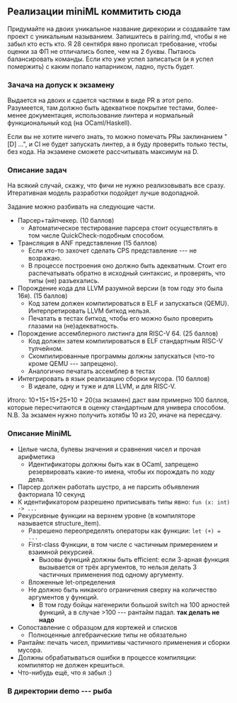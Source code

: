 ## Реализации miniML коммитить сюда

Придумайте на двоих уникальное название дирекории и создавайте там проект с уникальным называнием.
Запишитесь в pairing.md, чтобы я не забыл кто есть кто.
Я 28 сентября явно прописал требование, чтобы оценки за ФП не отличались более, чем на 2 буквы. Пытаюсь балансировать команды. Если кто уже успел записаться (и я успел помержить) с каким попало напарником, ладно, пусть будет.

### Зачача на допуск к экзамену

Выдается на двоих и сдается частями в виде PR в этот репо. Разумеется, там должно быть адекватное покрытие тестами, 
более-менее документация,
использование линтера 
и нормальный функциональный код (на OCaml/Haskell).

Если вы не хотите ничего знать, то можно помечать PRы заклинанием "[D] ...", и CI не будет запускать линтер, а я буду проверить только тесты, без кода. На экзамене сможете рассчитывать максимум на D.


### Описание задач

На всякий случай, скажу, что фичи не нужно реализовывать  все сразу. Итеративная модель разработки подойдет лучше водопадной.

Задание можно разбивать на следующие части.

* Парсер+тайпчекер. (10 баллов)
  * Автоматическое тестирование парсера стоит осуществлять в том числе QuickCheck-подобным способом.
* Трансляция в ANF представление (15 баллов)
  * Если кто-то захочет сделать CPS представление --- не возражаю.
  * В процессе построения оно должно быть адекватным. Стоит его распечатывать обратно в исходный синтаксис, и проверять, что типы (не) разъехались.
* Порождение кода для LLVM разумной версии (в том году это была 16я). (15 баллов)
  * Код затем должен компилироваться в ELF и запускаться (QEMU). Интерпретировать LLVM биткод нельзя.
  * Печатать в тестах биткод, чтобы его можно было проверить глазами на (не)адекватность.
* Порождение ассемблерного листинга для RISC-V 64. (25 баллов)
  * Код должен затем компилироваться в ELF стандартным RISC-V тулчейном.
  * Скомпилированные программы должны  запускаться (что-то кроме QEMU --- запрещено).
  * Аналогично печатать ассемблер в тестах
* Интегрировать в язык реализацию сборки мусора. (10 баллов)
  * В идеале, одну и туже и для LLVM, и для RISC-V.

Итого: 10+15+15+25+10 + 20(за экзамен) даст вам примерно 100 баллов, которые пересчитаются в оценку стандартным для универа способом. N.B. За экзамен нужно получить хотябы 10 из 20, иначе на пересдачу.

### Описание MiniML

* Целые числа, булевы значения и сравнения чисел и прочая арифметика
  * Идентификаторы должны быть как в OCaml, запрещено резервировать какие-то имена, чтобы их порождать по ходу дела.
* Парсер должен работать шустро, а не парсить объявления факториала 10 секунд
* К идентификатором разрешено приписывать типы явно: `fun (x: int) -> ...`
* Рекурсивные функции на верхнем уровне (в компиляторе называется structure_item).
  * Разрешено переопределять операторы как функции: `let (+) = ...`
  * First-class Функции, в том числе с частичным примерением и взаимной рекурсией.
    * Вызовы функций должны быть efficient: если 3-арная функция вызывается от трёх аргументов, то нельзя делать 3 частичных применения под одному аргументу.
  * Вложенные let-определения
  * Не должно быть никакого ограничения сверху на количество аргументов у функций.
    * В том году бойцы нагенерили большой switch на 100 арностей функций, а в случае >100 --- рантайм падал. **так делать не надо**
* Сопоставление с образцом для кортежей и списков
  * Полноценные алгебраические типы не обязательно
* Рантайм: печать чисел, примитивы частичного применения и сборки мусора.
* Должны обрабатываться ошибки в процессе компиляции: компилятор не должен крешиться.
* Что-нибудь ещё, что я забыл :)


### В директории demo --- рыба

